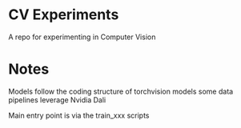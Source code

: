 # CV Experiments

A repo for experimenting in Computer Vision

# Notes

Models follow the coding structure of torchvision models
some data pipelines leverage Nvidia Dali

Main entry point is via the train_xxx scripts